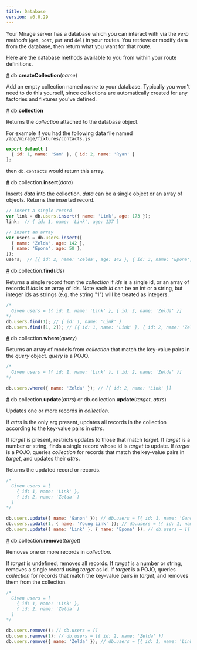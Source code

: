 ```yaml
---
title: Database
version: v0.0.29
---
```


Your Mirage server has a database which you can interact with via the *verb methods* (`get`, `post`, `put` and `del`) in your routes. You retrieve or modify data from the database, then return what you want for that route.

Here are the database methods available to you from within your route definitions.

<a name="createCollection" href="#createCollection">#</a> db.<b>createCollection</b>(<i>name</i>)

Add an empty collection named *name* to your database. Typically you won't need to do this yourself, since collections are automatically created for any factories and fixtures you've defined.

<a name="collection" href="#collection">#</a> db.<b>collection</b>

Returns the *collection* attached to the database object.

For example if you had the following data file named `/app/mirage/fixtures/contacts.js`

```js
export default [
  { id: 1, name: 'Sam' }, { id: 2, name: 'Ryan' }
];
```

then `db.contacts` would return this array.

<a name="insert" href="#insert">#</a> db.collection.<b>insert</b>(<i>data</i>)

Inserts *data* into the collection. *data* can be a single object or an array of objects. Returns the inserted record.

```js
// Insert a single record
var link = db.users.insert({ name: 'Link', age: 173 });
link;  // { id: 1, name: 'Link', age: 137 }

// Insert an array
var users = db.users.insert([
  { name: 'Zelda', age: 142 },
  { name: 'Epona', age: 58 },
]);
users;  // [{ id: 2, name: 'Zelda', age: 142 }, { id: 3, name: 'Epona', age: 58 }]
```

<a name="find" href="#find">#</a> db.collection.<b>find</b>(<i>ids</i>)

Returns a single record from the *collection* if *ids* is a single id, or an array of records if *ids* is an array of ids. Note each *id* can be an int or a string, but integer ids as strings (e.g. the string "1") will be treated as integers.

```js
/*
  Given users = [{ id: 1, name: 'Link' }, { id: 2, name: 'Zelda' }]
*/
db.users.find(1); // { id: 1, name: 'Link' }
db.users.find([1, 2]); // [{ id: 1, name: 'Link' }, { id: 2, name: 'Zelda' }]
```
<a name="where" href="#where">#</a> db.collection.<b>where</b>(<i>query</i>)

Returns an array of models from *collection* that match the key-value pairs in the *query* object. *query* is a POJO.

```js
/*
  Given users = [{ id: 1, name: 'Link' }, { id: 2, name: 'Zelda' }]
*/

db.users.where({ name: 'Zelda' }); // [{ id: 2, name: 'Link' }]
```

<a name="update" href="#update">#</a> db.collection.<b>update</b>(<i>attrs</i>) or db.collection.<b>update</b>(<i>target</i>, <i>attrs</i>)

Updates one or more records in *collection*.

If *attrs* is the only arg present, updates all records in the collection according to the key-value pairs in *attrs*.

If *target* is present, restricts updates to those that match *target*. If *target* is a number or string, finds a single record whose id is *target* to update. If *target* is a POJO, queries *collection* for records that match the key-value pairs in *target*, and updates their *attrs*.

Returns the updated record or records.

```js
/*
  Given users = [
    { id: 1, name: 'Link' },
    { id: 2, name: 'Zelda' }
  ]
*/

db.users.update({ name: 'Ganon' }); // db.users = [{ id: 1, name: 'Ganon' }, { id: 2, name: 'Ganon' }]
db.users.update(1, { name: 'Young Link' }); // db.users = [{ id: 1, name: 'Young Link' }, { id: 2, name: 'Zelda' }]
db.users.update({ name: 'Link' }, { name: 'Epona' }); // db.users = [{ id: 1, name: 'Epona' }, { id: 2, name: 'Zelda' }]
```

<a name="remove" href="#remove">#</a> db.collection.<b>remove</b>(<i>target</i>)

Removes one or more records in *collection*.

If *target* is undefined, removes all records. If *target* is a number or string, removes a single record using *target* as id. If *target* is a POJO, queries *collection* for records that match the key-value pairs in *target*, and removes them from the collection.

```js
/*
  Given users = [
    { id: 1, name: 'Link' },
    { id: 2, name: 'Zelda' }
  ]
*/

db.users.remove(); // db.users = []
db.users.remove(1); // db.users = [{ id: 2, name: 'Zelda' }]
db.users.remove({ name: 'Zelda' }); // db.users = [{ id: 1, name: 'Link' }]
```
